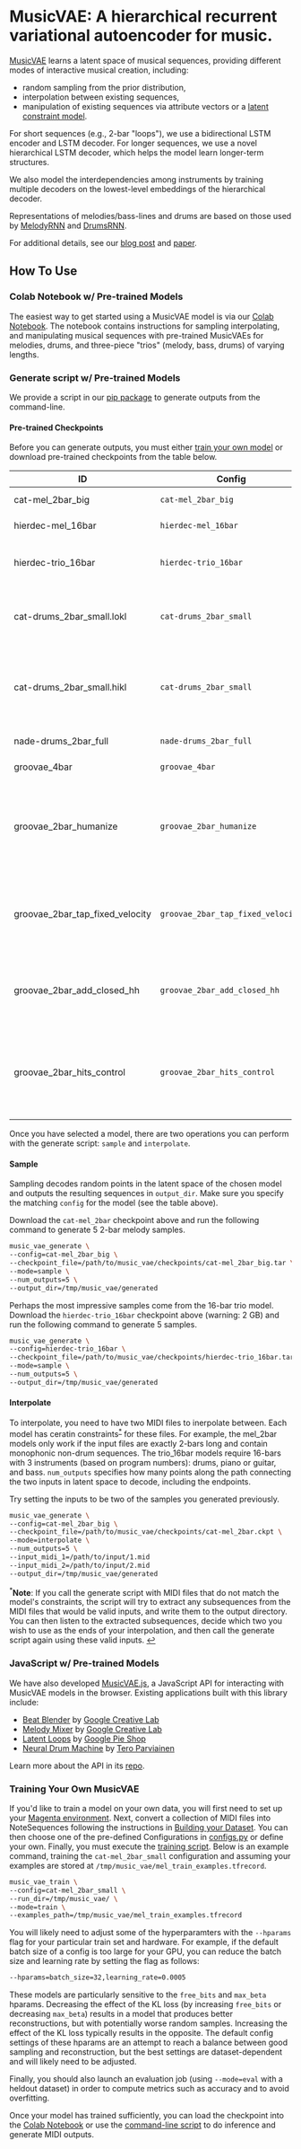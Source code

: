 # MusicVAE: A hierarchical recurrent variational autoencoder for music.

[MusicVAE](https://g.co/magenta/music-vae) learns a latent space of musical sequences, providing different modes
of interactive musical creation, including:

* random sampling from the prior distribution,
* interpolation between existing sequences,
* manipulation of existing sequences via attribute vectors or a [latent constraint model](https://goo.gl/STGMGx).

For short sequences (e.g., 2-bar "loops"), we use a bidirectional LSTM encoder
and LSTM decoder. For longer sequences, we use a novel hierarchical LSTM
decoder, which helps the model learn longer-term structures.

We also model the interdependencies among instruments by training multiple
decoders on the lowest-level embeddings of the hierarchical decoder.

Representations of melodies/bass-lines and drums are based on those used
by [MelodyRNN](/magenta/models/melody_rnn) and
[DrumsRNN](/magenta/models/drums_rnn).

For additional details, see our [blog post](https://g.co/magenta/music-vae) and [paper](https://goo.gl/magenta/musicvae-paper).

## How To Use

### Colab Notebook w/ Pre-trained Models

The easiest way to get started using a MusicVAE model is via our
[Colab Notebook](https://g.co/magenta/musicvae-colab).
The notebook contains instructions for sampling interpolating, and manipulating
musical sequences with pre-trained MusicVAEs for melodies, drums, and
three-piece "trios" (melody, bass, drums) of varying lengths.

### Generate script w/ Pre-trained Models

We provide a script in our [pip package](/README.md#installation) to generate
outputs from the command-line.

#### Pre-trained Checkpoints
Before you can generate outputs, you must either
[train your own model](#training-your-own-musicvae) or download pre-trained
checkpoints from the table below.

| ID | Config | Description | Link |
| -- | ------ | ----------- | ---- |
| cat-mel_2bar_big | `cat-mel_2bar_big` | 2-bar melodies | [download](https://storage.googleapis.com/magentadata/models/music_vae/checkpoints/cat-mel_2bar_big.tar)|
| hierdec-mel_16bar | `hierdec-mel_16bar` | 16-bar melodies | [download](https://storage.googleapis.com/magentadata/models/music_vae/checkpoints/hierdec-mel_16bar.tar)|
| hierdec-trio_16bar | `hierdec-trio_16bar` | 16-bar "trios" (drums, melody, and bass) | [download](https://storage.googleapis.com/magentadata/models/music_vae/checkpoints/hierdec-trio_16bar.tar)|
| cat-drums_2bar_small.lokl |`cat-drums_2bar_small` | 2-bar drums w/ 9 classes trained for more *realistic* sampling| [download](https://storage.googleapis.com/magentadata/models/music_vae/checkpoints/cat-drums_2bar_small.lokl.tar)|
| cat-drums_2bar_small.hikl | `cat-drums_2bar_small` | 2-bar drums w/ 9 classes trained for *better reconstruction and interpolation* | [download](https://storage.googleapis.com/magentadata/models/music_vae/checkpoints/cat-drums_2bar_small.hikl.tar)|
| nade-drums_2bar_full | `nade-drums_2bar_full` | 2-bar drums w/ 61 classes | [download](https://storage.googleapis.com/magentadata/models/music_vae/checkpoints/nade-drums_2bar_full.tar)|
| groovae_4bar | `groovae_4bar` | 4-bar groove autoencoder. | [download](https://storage.googleapis.com/magentadata/models/music_vae/checkpoints/groove_4bar.tar)|
| groovae_2bar_humanize | `groovae_2bar_humanize` | 2-bar model that converts a quantized, constant-velocity drum pattern into a "humanized" groove. | [download](https://storage.googleapis.com/magentadata/models/music_vae/checkpoints/groovae_2bar_humanize.tar)|
| groovae_2bar_tap_fixed_velocity | `groovae_2bar_tap_fixed_velocity` | 2-bar model that converts a constant-velocity single-drum "tap" pattern into a groove. | [download](https://storage.googleapis.com/magentadata/models/music_vae/checkpoints/groovae_2bar_tap_fixed_velocity.tar)|
| groovae_2bar_add_closed_hh | `groovae_2bar_add_closed_hh` | 2-bar model that adds (or replaces) closed hi-hat for an existing groove. | [download](https://storage.googleapis.com/magentadata/models/music_vae/checkpoints/groovae_2bar_add_closed_hh.tar)|
| groovae_2bar_hits_control | `groovae_2bar_hits_control` | 2-bar groove autoencoder, with the input hits provided to the decoder as a conditioning signal. | [download](https://storage.googleapis.com/magentadata/models/music_vae/checkpoints/groovae_2bar_hits_control.tar)|

Once you have selected a model, there are two operations you can perform with
the generate script: `sample` and `interpolate`.

#### Sample

Sampling decodes random points in the latent space of the chosen model and
outputs the resulting sequences in `output_dir`. Make sure you specify the
matching `config` for the model (see the table above).

Download the `cat-mel_2bar` checkpoint above and run the following command to
generate 5 2-bar melody samples.

```sh
music_vae_generate \
--config=cat-mel_2bar_big \
--checkpoint_file=/path/to/music_vae/checkpoints/cat-mel_2bar_big.tar \
--mode=sample \
--num_outputs=5 \
--output_dir=/tmp/music_vae/generated
```

Perhaps the most impressive samples come from the 16-bar trio model. Download
the `hierdec-trio_16bar` checkpoint above (warning: 2 GB) and run the following
command to generate 5 samples.

```sh
music_vae_generate \
--config=hierdec-trio_16bar \
--checkpoint_file=/path/to/music_vae/checkpoints/hierdec-trio_16bar.tar \
--mode=sample \
--num_outputs=5 \
--output_dir=/tmp/music_vae/generated
```

#### Interpolate

To interpolate, you need to have two MIDI files to inerpolate between. Each
model has ceratin constraints<sup id="a1">[*](#f1)</sup> for these files. For
example, the mel_2bar models only work if the input files are exactly 2-bars
long and contain monophonic non-drum sequences. The trio_16bar models require
16-bars with 3 instruments (based on program numbers): drums, piano or guitar,
and bass. `num_outputs` specifies how many points along the path connecting the
two inputs in latent space to decode, including the endpoints.

Try setting the inputs to be two of the samples you generated previously.

```sh
music_vae_generate \
--config=cat-mel_2bar_big \
--checkpoint_file=/path/to/music_vae/checkpoints/cat-mel_2bar.ckpt \
--mode=interpolate \
--num_outputs=5 \
--input_midi_1=/path/to/input/1.mid
--input_midi_2=/path/to/input/2.mid
--output_dir=/tmp/music_vae/generated
```

<sup id="f1">*</sup>**Note**: If you call the generate script with MIDI files
that do not match the model's constraints, the script will try to extract any
subsequences from the MIDI files that would be valid inputs, and write them to
the output directory. You can then listen to the extracted subsequences, decide
which two you wish to use as the ends of your interpolation, and then call the
generate script again using these valid inputs. [↩](#a1)

### JavaScript w/ Pre-trained Models

We have also developed [MusicVAE.js](https://goo.gl/magenta/musicvae-js), a JavaScript API for interacting with
MusicVAE models in the browser. Existing applications built with this library include:

* [Beat Blender](https://g.co/beatblender) by [Google Creative Lab](https://github.com/googlecreativelab)
* [Melody Mixer](https://g.co/melodymixer) by [Google Creative Lab](https://github.com/googlecreativelab)
* [Latent Loops](https://goo.gl/magenta/latent-loops) by [Google Pie Shop](https://github.com/teampieshop)
* [Neural Drum Machine](https://codepen.io/teropa/pen/RMGxOQ) by [Tero Parviainen](https://github.com/teropa)

Learn more about the API in its [repo](https://goo.gl/magenta/musicvae-js).

### Training Your Own MusicVAE

If you'd like to train a model on your own data, you will first need to set up
your [Magenta environment](/README.md). Next, convert a collection of MIDI files
into NoteSequences following the instructions in
[Building your Dataset](/magenta/scripts/README.md). You can then choose one of
the pre-defined Configurations in [configs.py](configs.py) or define your own.
Finally, you must execute the [training script](train.py). Below is an example
command, training the `cat-mel_2bar_small` configuration and assuming your
examples are stored at `/tmp/music_vae/mel_train_examples.tfrecord`.

```sh
music_vae_train \
--config=cat-mel_2bar_small \
--run_dir=/tmp/music_vae/ \
--mode=train \
--examples_path=/tmp/music_vae/mel_train_examples.tfrecord
```

You will likely need to adjust some of the hyperparamters with the `--hparams`
flag for your particular train set and hardware. For example, if the default
batch size of a config is too large for your GPU, you can reduce the batch size
and learning rate by setting the flag as follows:

```sh
--hparams=batch_size=32,learning_rate=0.0005
```

These models are particularly sensitive to the `free_bits` and `max_beta`
hparams. Decreasing the effect of the KL loss (by increasing `free_bits` or
decreasing `max_beta`) results in a model that produces better reconstructions,
but with potentially worse random samples. Increasing the effect of the KL loss
typically results in the opposite. The default config settings of these hparams
are an attempt to reach a balance between good sampling and reconstruction,
but the best settings are dataset-dependent and will likely need to be adjusted.

Finally, you should also launch an evaluation job (using `--mode=eval` with a
heldout dataset) in order to compute metrics such as accuracy and to avoid
overfitting.

Once your model has trained sufficiently, you can load the checkpoint into the
[Colab Notebook](https://g.co/magenta/musicvae-colab) or use the
[command-line script](#pre-trained-checkpoints) to do inference and generate
MIDI outputs.
